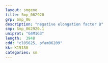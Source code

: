 ```yaml
---
layout: smgene
title: Smp_062920
grp: Smp_06
description: "negative elongation factor B"
smp: Smp_062920.1
uniprot: "G4M1G3"
length:  3948
cdd: "cl05625, pfam06209"
kk: K15180
categories: sm
---
```

